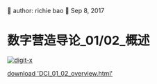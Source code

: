 🐞 author: richie bao 📅 Sep 8, 2017
# 数字营造导论_01/02_概述
<a href="http://digit-x.org/digitLink/digitaldesignIntro/DCI_01_02_overview.html" target = "_blank"><img src="./imgs/0080.png" height="auto" width="auto"  title="digit-x"></a>

[download 'DCI_01_02_overview.html'](https://github.com/digit-x/digit_x/tree/master/docs/html)
